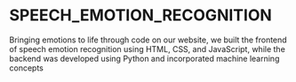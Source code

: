 # SPEECH_EMOTION_RECOGNITION
Bringing emotions to life through code on our website, we built the frontend of speech emotion recognition using HTML, CSS, and JavaScript, while the backend was developed using Python and incorporated machine learning concepts
